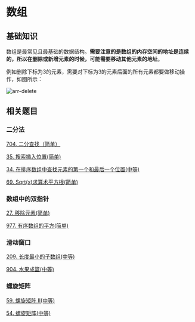 # 数组

## 基础知识

数组是最常见且最基础的数据结构。**需要注意的是数组的内存空间的地址是连续的，所以在删除或新增元素的时候，可能需要移动其他元素的地址**。

例如删除下标为3的元素，需要对下标为3的元素后面的所有元素都要做移动操作，如图所示：

![arr-delete](https://raw.githubusercontent.com/kerwin-ly/Blog/master/assets/imgs/data-structure/arr-delete.png)

## 相关题目

### 二分法

[704. 二分查找（简单）](https://github.com/kerwin-ly/Blog/blob/master/algorithm/array/704.%E4%BA%8C%E5%88%86%E6%9F%A5%E6%89%BE(%E7%AE%80%E5%8D%95).md)

[35. 搜索插入位置(简单)](https://github.com/kerwin-ly/Blog/blob/master/algorithm/array/35.%E6%90%9C%E7%B4%A2%E6%8F%92%E5%85%A5%E4%BD%8D%E7%BD%AE(%E7%AE%80%E5%8D%95).md)

[34. 在排序数组中查找元素的第一个和最后一个位置(中等)](https://github.com/kerwin-ly/Blog/blob/master/algorithm/array/34.%20%E5%9C%A8%E6%8E%92%E5%BA%8F%E6%95%B0%E7%BB%84%E4%B8%AD%E6%9F%A5%E6%89%BE%E5%85%83%E7%B4%A0%E7%9A%84%E7%AC%AC%E4%B8%80%E4%B8%AA%E5%92%8C%E6%9C%80%E5%90%8E%E4%B8%80%E4%B8%AA%E4%BD%8D%E7%BD%AE(%E4%B8%AD%E7%AD%89).md)

[69. Sqrt(x)求算术平方根(简单)](https://github.com/kerwin-ly/Blog/blob/master/algorithm/array/69.%20%E6%B1%82%E7%AE%97%E6%9C%AF%E5%B9%B3%E6%96%B9%E6%A0%B9(%E7%AE%80%E5%8D%95).md)

### 数组中的双指针

[27. 移除元素(简单)]()

[977. 有序数组的平方(简单)]()

### 滑动窗口

[209. 长度最小的子数组(中等)]()

[904. 水果成篮(中等)]()

### 螺旋矩阵

[59. 螺旋矩阵 II(中等)]()

[54. 螺旋矩阵(中等)]()